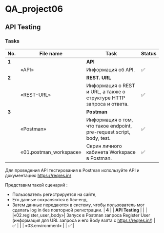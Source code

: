 # QA_project06
API Testing
 ---
 
 <h3>Tasks</h3>
 
| No. | File name | Task | Status |
| --- | ----------------------| --------------------------------------------------------------------------- | ------ |
| **1** |  | **API** | |
| | «API» | Информация об API.                                                          | ✅ |
| **2** |  | **REST. URL** | |
| | «REST-URL»  | Информация о REST и URL, а также о структуре HTTP запроса и ответа. | ✅ |
| **3** |  | **Postman** | |
| | «Postman» | Информация о том, что такое endpoint, pre-request script, body, test. | ✅ |
| | «01.postman_workspace»| Скрин личного кабинета Workspace в Postman. | ✅ |
Для проведения API тестирования в Postman используйте API и документацию https://reqres.in/

Представим такой сценарий :
- Пользователь регистрируется на сайте,
- Его данные сохраняются в бэк-енд,
- Затем данные передаются в систему, чтобы пользователь мог сделать log in без повторной регистрации.
| **4** | | **API Testing** | |
| |«02.register_user_body»| Запуск в Postman запроса Register User (информация для URL запроса и его Body взята с https://reqres.in/) | ✅ |
| | «03.environment» | | ✅ |
